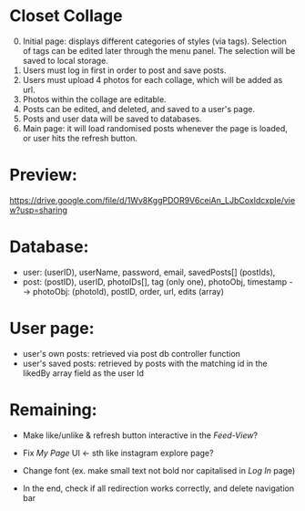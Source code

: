 # Closet Collage

0. Initial page: displays different categories of styles (via tags).
Selection of tags can be edited later through the menu panel.
The selection will be saved to local storage. 
1. Users must log in first in order to post and save posts.
2. Users must upload 4 photos for each collage, which will be added as url.
3. Photos within the collage are editable.
4. Posts can be edited, and deleted, and saved to a user's page.
5. Posts and user data will be saved to databases.
6. Main page: it will load randomised posts whenever the page is loaded, or user hits the refresh button.


# Preview:
https://drive.google.com/file/d/1Wv8KggPDOR9V6ceiAn_LJbCoxIdcxpIe/view?usp=sharing


# Database:
- user: (userID), userName, password, email, savedPosts[] (postIds), 
- post: (postID), userID, photoIDs[], tag (only one), photoObj, timestamp
    --> photoObj: (photoId), postID, order, url, edits (array)

# User page:
- user's own posts: retrieved via post db controller function
- user's saved posts: retrieved by posts with the matching id in the likedBy array field as the user Id

# Remaining:
- Make like/unlike & refresh button interactive in the *Feed-View*?
- Fix *My Page* UI <- sth like instagram explore page?



- Change font (ex. make small text not bold nor capitalised in *Log In* page)
- In the end, check if all redirection works correctly, and delete navigation bar